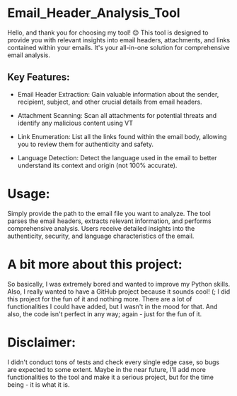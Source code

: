 # Email_Header_Analysis_Tool
Hello, and thank you for choosing my tool! 😊 This tool is designed to provide you with relevant insights into email headers, attachments, and links contained within your emails. It's your all-in-one solution for comprehensive email analysis.

## Key Features:

- Email Header Extraction: Gain valuable information about the sender, recipient, subject, and other crucial details from email headers.

- Attachment Scanning: Scan all attachments for potential threats and identify any malicious content using VT

- Link Enumeration: List all the links found within the email body, allowing you to review them for authenticity and safety.

- Language Detection: Detect the language used in the email to better understand its context and origin (not 100% accurate).

# Usage:
Simply provide the path to the email file you want to analyze.
The tool parses the email headers, extracts relevant information, and performs comprehensive analysis.
Users receive detailed insights into the authenticity, security, and language characteristics of the email.

# A bit more about this project:
So basically, I was extremely bored and wanted to improve my Python skills. Also, I really wanted to have a GitHub project because it sounds cool! (; I did this project for the fun of it and nothing more. There are a lot of functionalities I could have added, but I wasn't in the mood for that. And also, the code isn't perfect in any way; again - just for the fun of it.

# Disclaimer:
I didn't conduct tons of tests and check every single edge case, so bugs are expected to some extent. Maybe in the near future, I'll add more functionalities to the tool and make it a serious project, but for the time being - it is what it is.
